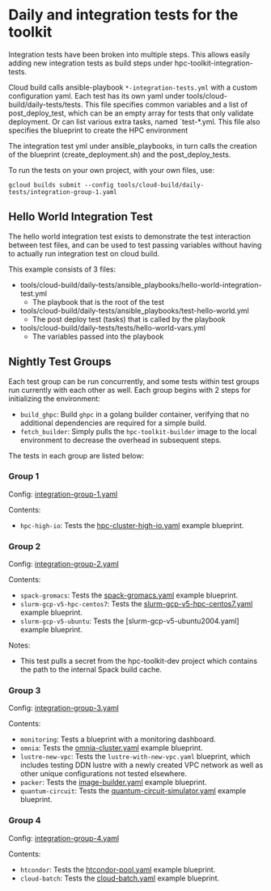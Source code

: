 # Daily and integration tests for the toolkit

Integration tests have been broken into multiple steps. This allows easily
adding new integration tests as build steps under hpc-toolkit-integration-tests.

Cloud build calls ansible-playbook `*-integration-tests.yml` with a custom
configuration yaml. Each test has its own yaml under
tools/cloud-build/daily-tests/tests. This file specifies common variables and a
list of post_deploy_test, which can be an empty array for tests that only
validate deployment. Or can list various extra tasks, named `test-*.yml. This
file also specifies the blueprint to create the HPC environment

The integration test yml under ansible_playbooks, in turn calls the creation of
the blueprint (create_deployment.sh) and the post_deploy_tests.

To run the tests on your own project, with your own files, use:

```shell
gcloud builds submit --config tools/cloud-build/daily-tests/integration-group-1.yaml
```

## Hello World Integration Test

The hello world integration test exists to demonstrate the test interaction
between test files, and can be used to test passing variables without having to
actually run integration test on cloud build.

This example consists of 3 files:

- tools/cloud-build/daily-tests/ansible_playbooks/hello-world-integration-test.yml
  - The playbook that is the root of the test
- tools/cloud-build/daily-tests/ansible_playbooks/test-hello-world.yml
  - The post deploy test (tasks) that is called by the playbook
- tools/cloud-build/daily-tests/tests/hello-world-vars.yml
  - The variables passed into the playbook

## Nightly Test Groups

Each test group can be run concurrently, and some tests within test groups run
currently with each other as well. Each group begins with 2 steps for
initializing the environment:

- `build_ghpc`: Build `ghpc` in a golang builder container, verifying that no
  additional dependencies are required for a simple build.
- `fetch_builder`: Simply pulls the `hpc-toolkit-builder` image to the local
  environment to decrease the overhead in subsequent steps.

The tests in each group are listed below:

### Group 1

Config: [integration-group-1.yaml](./integration-group-1.yaml)

Contents:

- `hpc-high-io`: Tests the [hpc-cluster-high-io.yaml] example blueprint.

[hpc-cluster-high-io.yaml]: ../../../examples/hpc-cluster-high-io.yaml

### Group 2

Config: [integration-group-2.yaml](./integration-group-2.yaml)

Contents:

- `spack-gromacs`: Tests the [spack-gromacs.yaml] example blueprint.
- `slurm-gcp-v5-hpc-centos7`: Tests the [slurm-gcp-v5-hpc-centos7.yaml] example
  blueprint.
- `slurm-gcp-v5-ubuntu`: Tests the [slurm-gcp-v5-ubuntu2004.yaml] example blueprint.

Notes:

- This test pulls a secret from the hpc-toolkit-dev project which contains the
  path to the internal Spack build cache.

[spack-gromacs.yaml]: ../../../community/examples/spack-gromacs.yaml
[slurm-gcp-v5-hpc-centos7.yaml]: ../../../community/examples/slurm-gcp-v5-hpc-centos7.yaml
[slurm-gcp-v5-hpc-centos7.yaml]: ../../../community/examples/slurm-gcp-v5-ubuntu2004.yaml

### Group 3

Config: [integration-group-3.yaml](./integration-group-3.yaml)

Contents:

- `monitoring`: Tests a blueprint with a monitoring dashboard.
- `omnia`: Tests the [omnia-cluster.yaml] example blueprint.
- `lustre-new-vpc`: Tests the `lustre-with-new-vpc.yaml` blueprint, which
  includes testing DDN lustre with a newly created VPC network as well as other
  unique configurations not tested elsewhere.
- `packer`: Tests the [image-builder.yaml] example blueprint.
- `quantum-circuit`: Tests the [quantum-circuit-simulator.yaml] example
  blueprint.

[omnia-cluster.yaml]: ../../../community/examples/omnia-cluster.yaml
[image-builder.yaml]: ../../../examples/image-builder.yaml
[quantum-circuit-simulator.yaml]: ../../../community/examples/quantum-circuit-simulator.yaml

### Group 4

Config: [integration-group-4.yaml](./integration-group-4.yaml)

Contents:

- `htcondor`: Tests the [htcondor-pool.yaml] example blueprint.
- `cloud-batch`: Tests the [cloud-batch.yaml] example blueprint.

[htcondor-pool.yaml]: ../../../community/examples/htcondor-pool.yaml
[cloud-batch.yaml]: ../../../community/examples/cloud-batch.yaml

